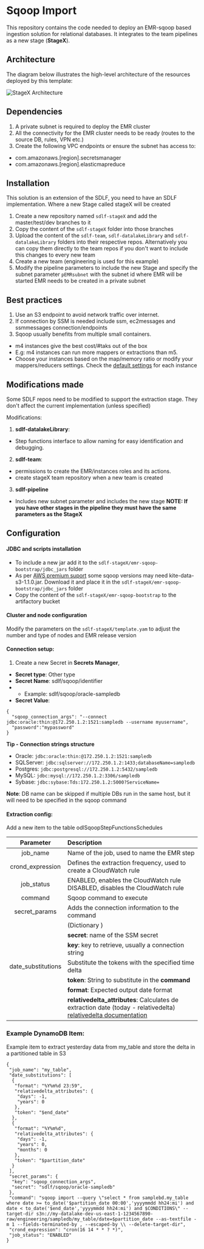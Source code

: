 # Sqoop Import

This repository contains the code needed to deploy an EMR-sqoop based ingestion solution for relational databases.
It integrates to the team pipelines as a new stage (**StageX**).

## Architecture

The diagram below illustrates the high-level architecture of the resources deployed by this template:

![StageX Architecture](docs/Architecture.png)

## Dependencies

1. A private subnet is required to deploy the EMR cluster
2. All the connectivity for the EMR cluster needs to be ready (routes to the source DB, rules, VPN etc.)
3. Create the following VPC endpoints or ensure the subnet has access to:

- com.amazonaws.[region].secretsmanager
- com.amazonaws.[region].elasticmapreduce

## Installation

This solution is an extension of the SDLF, you need to have an SDLF implementation.
Where a new Stage called stageX will be created

1. Create a new repository named `sdlf-stageX` and add the master/test/dev branches to it
2. Copy the content of the `sdlf-stageX` folder into those branches
3. Upload the content of the `sdlf-team`, `sdlf-datalakeLibrary` and `sdlf-datalakeLibrary` folders into their respective repos. Alternatively you can copy them directly to the team repos if you don't want to include this changes to every new team
4. Create a new team (engineering is used for this example)
5. Modify the pipeline parameters to include the new Stage and specify the subnet parameter `pEMRsubnet` with the subnet id where EMR will be started
   EMR needs to be created in a private subnet

## Best practices

1. Use an S3 endpoint to avoid network traffic over internet.
2. If connection by SSM is needed include ssm, ec2messages and ssmmessages connection/endpoints
3. Sqoop usually benefits from multiple small containers.

- m4 instances give the best cost/#taks out of the box
- E.g: m4 instances can run more mappers or extractions than m5.
- Choose your instances based on the map/memory ratio or modify your mappers/reducers settings. Check the [default settings](https://docs.aws.amazon.com/emr/latest/ReleaseGuide/emr-hadoop-task-config.html) for each instance

## Modifications made

Some SDLF repos need to be modified to support the extraction stage.
They don't affect the current implementation (unless specified)

Modifications:

1. **sdlf-datalakeLibrary**:

- Step functions interface to allow naming for easy identification and debugging.

2. **sdlf-team**:

- permissions to create the EMR/instances roles and its actions.
- create stageX team repository when a new team is created

3. **sdlf-pipeline**

- Includes new subnet parameter and includes the new stage
  **NOTE: If you have other stages in the pipeline they must have the same parameters as the StageX**

## Configuration

#### JDBC and scripts installation

- To include a new jar add it to the `sdlf-stageX/emr-sqoop-bootstrap/jdbc_jars` folder
- As per [AWS premium suport](https://aws.amazon.com/premiumsupport/knowledge-center/unknown-dataset-uri-pattern-sqoop-emr/) some sqoop versions may need kite-data-s3-1.1.0.jar. Download it and place it in the `sdlf-stageX/emr-sqoop-bootstrap/jdbc_jars` folder
- Copy the content of the `sdlf-stageX/emr-sqoop-bootstrap` to the artifactory bucket

#### Cluster and node configuration

Modify the parameters on the `sdlf-stageX/template.yam` to adjust the number and type of nodes and EMR release version

#### Connection setup:

1. Create a new Secret in **Secrets Manager**,

- **Secret type**: Other type
- **Secret Name**: sdlf/sqoop/identifier
- - Example: sdlf/sqoop/oracle-sampledb
- **Secret Value**:

```
{
  "sqoop_connection_args": "--connect jdbc:oracle:thin:@172.250.1.2:1521:sampledb --username myusername",
  "password":"mypassword"
}
```

**Tip - Connection strings structure**

- Oracle: `jdbc:oracle:thin:@172.250.1.2:1521:sampledb`
- SQLServer: `jdbc:sqlserver://172.250.1.2:1433;databaseName=sampledb`
- Postgres: `jdbc:postgresql://172.250.1.2:5432/sampledb`
- MySQL: `jdbc:mysql://172.250.1.2:3306/sampledb`
- Sybase: `jdbc:sybase:Tds:172.250.1.2:5000?ServiceName=`

**Note**: DB name can be skipped if multiple DBs run in the same host, but it will need to be specified in the sqoop command

#### Extraction config:

Add a new item to the table odlSqoopStepFunctionsSchedules

|   **Parameter**    | **Description**                                                                                                                                                                 |
| :----------------: | :------------------------------------------------------------------------------------------------------------------------------------------------------------------------------ |
|      job_name      | Name of the job, used to name the EMR step                                                                                                                                      |
|  crond_expression  | Defines the extraction frequency, used to create a CloudWatch rule                                                                                                              |
|     job_status     | ENABLED, enables the CloudWatch rule<br>DISABLED, disables the CloudWatch rule                                                                                                  |
|      command       | Sqoop command to execute                                                                                                                                                        |
|   secret_params    | Adds the connection information to the command                                                                                                                                  |
|                    | (Dictionary )                                                                                                                                                                   |
|                    | **secret**: name of the SSM secret                                                                                                                                              |
|                    | **key**: key to retrieve, usually a connection string                                                                                                                           |
| date_substitutions | Substitute the tokens with the specified time delta                                                                                                                             |
|                    | **token**: String to substitute in the **command**                                                                                                                              |
|                    | **format**: Expected output date format                                                                                                                                         |
|                    | **relativedelta_attributes**: Calculates de extraction date (today - relativedelta) [relativedelta documentation](https://dateutil.readthedocs.io/en/stable/relativedelta.html) |

### Example DynamoDB Item:

Example item to extract yesterday data from my_table and store the delta in a partitioned table in S3

```
{
 "job_name": "my_table",
 "date_substitutions": [
  {
   "format": "%Y%m%d 23:59",
   "relativedelta_attributes": {
    "days": -1,
    "years": 0
   },
   "token": "$end_date"
  },
  {
   "format": "%Y%m%d",
   "relativedelta_attributes": {
    "days": -1,
    "years": 0,
    "months": 0
   },
   "token": "$partition_date"
  }
 ],
 "secret_params": {
  "key": "sqoop_connection_args",
  "secret": "sdlf/sqoop/oracle-sampledb"
 },
 "command": "sqoop import --query \"select * from samplebd.my_table where date >= to_date('$partition_date 00:00','yyyymmdd hh24:mi') and date < to_date('$end_date','yyyymmdd hh24:mi') and $CONDITIONS\" --target-dir s3n://my-datalake-dev-us-east-1-1234567890-raw/engineering/sampledb/my_table/date=$partition_date --as-textfile -m 1 --fields-terminated-by , --escaped-by \\ --delete-target-dir",
 "crond_expression": "cron(16 14 * * ? *)",
 "job_status": "ENABLED"
}
```
